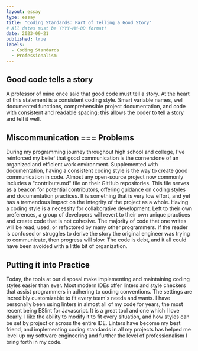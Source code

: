 ```yaml
---
layout: essay
type: essay
title: "Coding Standards: Part of Telling a Good Story"
# All dates must be YYYY-MM-DD format!
date: 2023-09-21
published: true
labels:
  - Coding Standards
  - Professionalism
---
```


## Good code tells a story

A professor of mine once said that good code must tell a story. At the heart of this statement is a consistent coding style. Smart variable names, well documented functions, comprehensible project documentation, and code with consistent and readable spacing; this allows the coder to tell a story and tell it well. 

## Miscommunication === Problems
  
During my programming journey throughout high school and college, I've reinforced my belief that good communication is the cornerstone of an organized and efficient work environment. Supplemented with documentation, having a consistent coding style is the way to create good communication in code.
Almost any open-source project now commonly includes a "contribute.md" file on their GitHub repositories. This file serves as a beacon for potential contributors, offering guidance on coding styles and documentation practices. It is something that is very low effort, and yet has a tremendous impact on the integrity of the project as a whole.
Having a coding style is a necessity for collaborative development. Left to their own preferences, a group of developers will revert to their own unique practices and create code that is not cohesive. 
The majority of code that one writes will be read, used, or refactored by many other programmers. If the reader is confused or struggles to derive the story the original engineer was trying to communicate, then progress will slow. The code is debt, and it all could have been avoided with a little bit of organization.

## Putting it into Practice

Today, the tools at our disposal make implementing and maintaining coding styles easier than ever. Most modern IDEs offer linters and style checkers that assist programmers in adhering to coding conventions. The settings are incredibly customizable to fit every team's needs and wants.
I have personally been using linters in almost all of my code for years, the most recent being ESlint for Javascript. It is a great tool and one which I love dearly. I like the ability to modify it to fit every situation, and how styles can be set by project or across the entire IDE.
Linters have become my best friend, and implementing coding standards in all my projects has helped me level up my software engineering and further the level of professionalism I bring forth in my code.
